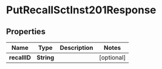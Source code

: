 

# PutRecallSctInst201Response


## Properties

| Name | Type | Description | Notes |
|------------ | ------------- | ------------- | -------------|
|**recallID** | **String** |  |  [optional] |



